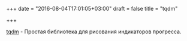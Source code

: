 +++
date = "2016-08-04T17:01:05+03:00"
draft = false
title = "tqdm"

+++

<p><a href="https://github.com/sbwhitecap/tqdm">tqdm</a>&nbsp;- Простая библиотека для рисования индикаторов прогресса.</p>

